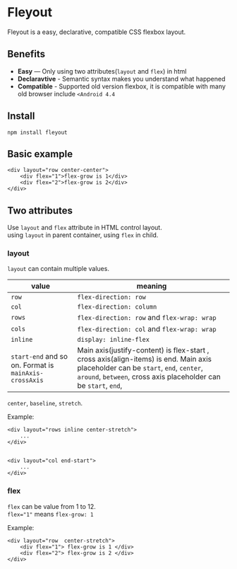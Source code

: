 # Fleyout 
Fleyout is a easy, declarative, compatible CSS flexbox layout.   

## Benefits
- **Easy** — Only using two attributes(`layout` and `flex`) in html 
- **Declaravtive** - Semantic syntax makes you understand what happened 
- **Compatible** - Supported old version flexbox, it is compatible with many old browser include `<Android 4.4`

## Install

```
npm install fleyout 
```

## Basic example

```
<div layout="row center-center">
    <div flex="1">flex-grow is 1</div>
    <div flex="2">flex-grow is 2</div>
</div>
```

## Two attributes
Use `layout` and `flex` attribute in HTML control layout.  
using `layout` in parent container, using `flex` in child.


### layout  
`layout` can contain multiple values. 

value | meaning
----- |  ------
`row` | `flex-direction: row`  
`col` | `flex-direction: column` 
`rows`| `flex-direction: row` and `flex-wrap: wrap` 
`cols`| `flex-direction: col` and `flex-wrap: wrap` 
`inline` | `display: inline-flex` 
`start-end` and so on. Format is `mainAxis-crossAxis`  | Main axis(justify-content) is flex-start , cross axis(align-items) is end. Main axis placeholder can be `start`, `end`, `center`, `around`, `between`, cross axis placeholder can be `start`, `end`, 
`center`, `baseline`, `stretch`. 


Example:  

```
<div layout="rows inline center-stretch">
    ...
</div>


<div layout="col end-start">
    ...
</div>
```


### flex 
`flex` can be value from 1 to 12.   
`flex="1"` means `flex-grow: 1`   


Example: 

```
<div layout="row  center-stretch">
    <div flex="1"> flex-grow is 1 </div>
    <div flex="2"> flex-grow is 2 </div>
</div>
```
